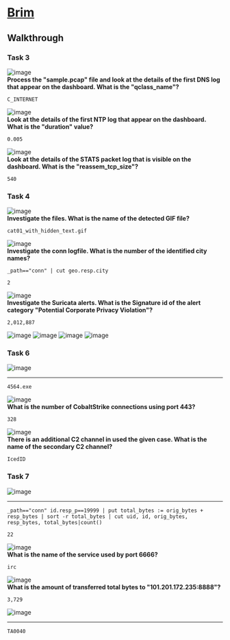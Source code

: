 # [Brim](https://tryhackme.com/room/brim)

## Walkthrough

### Task 3

![image](https://github.com/user-attachments/assets/d6b404cb-e476-40c2-8500-7de840f16046)
</br>
**Process the "sample.pcap" file and look at the details of the first DNS log that appear on the dashboard. What is the "qclass_name"?**
```shell
C_INTERNET
```

![image](https://github.com/user-attachments/assets/cd7ab57d-d47f-44f8-b6cc-af2db0f023ab)
</br>
**Look at the details of the first NTP log that appear on the dashboard. What is the "duration" value?**
```shell
0.005
```

![image](https://github.com/user-attachments/assets/eebe3102-fc90-4409-b2b5-1b3190358938)
</br>
**Look at the details of the STATS packet log that is visible on the dashboard. What is the "reassem_tcp_size"?**
```shell
540
```

### Task 4

![image](https://github.com/user-attachments/assets/f0046a94-23dc-45bf-a9ce-343d57813284)
</br>
**Investigate the files. What is the name of the detected GIF file?**
```shell
cat01_with_hidden_text.gif
```

![image](https://github.com/user-attachments/assets/657ad07c-5347-449e-a600-064500f0d753)
</br>
**Investigate the conn logfile. What is the number of the identified city names?**
```shell
_path=="conn" | cut geo.resp.city

2
```

![image](https://github.com/user-attachments/assets/d0738c0f-fb14-4944-aef3-674a51b3bddc)
</br>
**Investigate the Suricata alerts. What is the Signature id of the alert category "Potential Corporate Privacy Violation"?**
```shell
2,012,887
```

![image](https://github.com/user-attachments/assets/b97358e7-b3cf-486a-ae6b-f64038cebdb8)
![image](https://github.com/user-attachments/assets/d4754126-41fc-420b-b338-5f5603050280)
![image](https://github.com/user-attachments/assets/7e648c23-e5f9-4170-868b-58f533edac37)
![image](https://github.com/user-attachments/assets/28309862-aaef-400f-8ce0-b056a4eb463a)
</br>

### Task 6

![image](https://github.com/user-attachments/assets/016ef339-8cc5-4436-b293-2d815f4b5512)
</br>
****
```shell
4564.exe
```

![image](https://github.com/user-attachments/assets/b3a14e35-952b-4d53-a18d-29b60edfbe7b)
</br>
**What is the number of CobaltStrike connections using port 443?**
```shell
328
```

![image](https://github.com/user-attachments/assets/03cfa5c3-9f67-427b-a16b-340d5291bb21)
</br>
**There is an additional C2 channel in used the given case. What is the name of the secondary C2 channel?**
```shell
IcedID
```

### Task 7

![image](https://github.com/user-attachments/assets/7f2770a7-99a2-4c88-893e-96d0bf4d0b5b)
</br>
****
```shell
_path=="conn" id.resp_p==19999 | put total_bytes := orig_bytes + resp_bytes | sort -r total_bytes | cut uid, id, orig_bytes, resp_bytes, total_bytes|count()

22
```

![image](https://github.com/user-attachments/assets/c0356677-acce-4d10-a46a-cdc7099d1bcd)
</br>
**What is the name of the service used by port 6666?**
```shell
irc
```

![image](https://github.com/user-attachments/assets/e2e9ff00-d7a2-4cd7-9153-e21702778a52)
</br>
**What is the amount of transferred total bytes to "101.201.172.235:8888"?**
```shell
3,729
```

![image](https://github.com/user-attachments/assets/0c5c3882-991f-473f-90d1-6cbdb7fa4573)
</br>
****
```shell
TA0040
```
